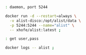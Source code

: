 
[repo]: https://github.com/alist-org/alist.git
[site]: https://alist.nn.ci
[docs]: https://alist.nn.ci/guide

~~~ sh
: daemon, port 5244

docker run -d --restart=always \
  -v alist-disco:/opt/alist/data \
  -p 5244:5244 --name="alist" \
  -- xhofe/alist:latest ; 

: get user,pass

docker logs -- alist ; 
~~~


